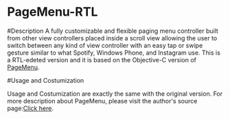 # PageMenu-RTL

#Description
A fully customizable and flexible paging menu controller built from other view controllers placed inside a scroll view allowing the user to switch between any kind of view controller with an easy tap or swipe gesture similar to what Spotify, Windows Phone, and Instagram use. This is a RTL-edeted version and it is based on the Objective-C version of <a href="https://github.com/uacaps/PageMenu">PageMenu<a/>.

#Usage and Costumization

Usage and Costumization are exactly the same with the original version. For more description about PageMenu, please visit the author's source page:<a href="https://github.com/uacaps/PageMenu">Click here</a>.
